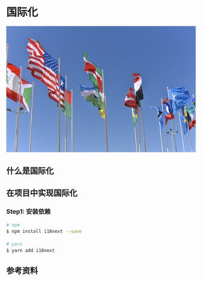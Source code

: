 # 国际化

![](./i18n.jpg)

## 什么是国际化

## 在项目中实现国际化

### Step1: 安装依赖

```bash
# npm
$ npm install i18next --save

# yarn
$ yarn add i18next
```

## 参考资料

